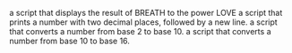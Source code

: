  a script that displays the result of BREATH to the power LOVE
a script that prints a number with two decimal places, followed by a new line.
a script that converts a number from base 2 to base 10.
 a script that converts a number from base 10 to base 16.
